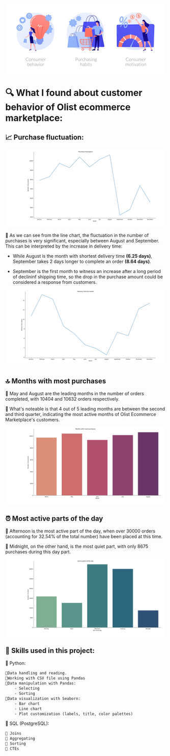 ![](images/cover.png)

# 🔍 What I found about customer behavior of Olist ecommerce marketplace:

## 📈 Purchase fluctuation:

![](images/fluctuation.png)

🔹 As we can see from the line chart, the fluctuation in the number of purchases is very significant, especially between August and September. This can be interpreted by the increase in delivery time:
- While August is the month with shortest delivery time **(6.25 days)**, September takes 2 days longer to complete an order **(8.64 days)**.

- September is the first month to witness an increase after a long period of declininf shipping time, so the drop in the purchase amount could be considered a response from customers.

![](images/del_time.png) 

## 🔝 Months with most purchases

🔹 May and August are the leading months in the number of orders completed, with 10404 and 10632 orders respectively.

🔹 What's noteable is that 4 out of 5 leading months are between the second and third quarter, indicating the most active months of Olist Ecommerce Marketplace's customers.

![](images/top_month.png)

## ⏰ Most active parts of the day

🔹 Afternoon is the most active part of the day, when over 30000 orders (accounting for 32.54% of the total number) have been placed at this time.

🔹 Midnight, on the other hand, is the most quiet part, with only 8675 purchases during this day part.

![](images/active_part.png)

## 🧠 Skills used in this project:

🔸 Python:

    🔹Data handling and reading.
	🔹Working with CSV file using Pandas
	🔹Data manipulation with Pandas:
		- Selecting 
		- Sorting 
	🔹Data visualization with Seaborn:
		- Bar chart
        - Line chart
		- Plot customization (labels, title, color palettes)


🔸 SQL (PostgreSQL):

	🔹 Joins
    🔹 Aggregating
    🔹 Sorting
	🔹 CTEs
